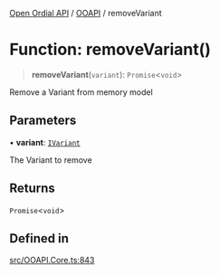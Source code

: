 [Open Ordial API](../../README.md) / [OOAPI](../README.md) / removeVariant

# Function: removeVariant()

> **removeVariant**(`variant`): `Promise`\<`void`\>

Remove a Variant from memory model

## Parameters

• **variant**: [`IVariant`](../interfaces/IVariant.md)

The Variant to remove

## Returns

`Promise`\<`void`\>

## Defined in

[src/OOAPI.Core.ts:843](https://github.com/open-ordinal/open-ordinal-api/blob/e5d3b68402ab6ae1542219b48b6d5e3ee2104984/src/OOAPI.Core.ts#L843)
